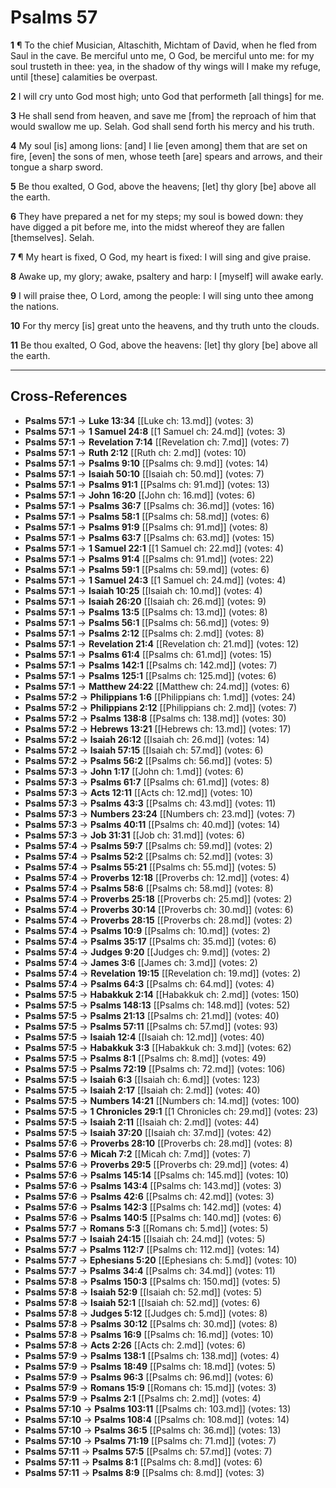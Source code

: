 # Psalms 57

**1** ¶ To the chief Musician, Altaschith, Michtam of David, when he fled from Saul in the cave. Be merciful unto me, O God, be merciful unto me: for my soul trusteth in thee: yea, in the shadow of thy wings will I make my refuge, until [these] calamities be overpast.

**2** I will cry unto God most high; unto God that performeth [all things] for me.

**3** He shall send from heaven, and save me [from] the reproach of him that would swallow me up. Selah. God shall send forth his mercy and his truth.

**4** My soul [is] among lions: [and] I lie [even among] them that are set on fire, [even] the sons of men, whose teeth [are] spears and arrows, and their tongue a sharp sword.

**5** Be thou exalted, O God, above the heavens; [let] thy glory [be] above all the earth.

**6** They have prepared a net for my steps; my soul is bowed down: they have digged a pit before me, into the midst whereof they are fallen [themselves]. Selah.

**7** ¶ My heart is fixed, O God, my heart is fixed: I will sing and give praise.

**8** Awake up, my glory; awake, psaltery and harp: I [myself] will awake early.

**9** I will praise thee, O Lord, among the people: I will sing unto thee among the nations.

**10** For thy mercy [is] great unto the heavens, and thy truth unto the clouds.

**11** Be thou exalted, O God, above the heavens: [let] thy glory [be] above all the earth.

---

## Cross-References

- **Psalms 57:1** → **Luke 13:34** [[Luke ch: 13.md]] (votes: 3)
- **Psalms 57:1** → **1 Samuel 24:8** [[1 Samuel ch: 24.md]] (votes: 3)
- **Psalms 57:1** → **Revelation 7:14** [[Revelation ch: 7.md]] (votes: 7)
- **Psalms 57:1** → **Ruth 2:12** [[Ruth ch: 2.md]] (votes: 10)
- **Psalms 57:1** → **Psalms 9:10** [[Psalms ch: 9.md]] (votes: 14)
- **Psalms 57:1** → **Isaiah 50:10** [[Isaiah ch: 50.md]] (votes: 7)
- **Psalms 57:1** → **Psalms 91:1** [[Psalms ch: 91.md]] (votes: 13)
- **Psalms 57:1** → **John 16:20** [[John ch: 16.md]] (votes: 6)
- **Psalms 57:1** → **Psalms 36:7** [[Psalms ch: 36.md]] (votes: 16)
- **Psalms 57:1** → **Psalms 58:1** [[Psalms ch: 58.md]] (votes: 6)
- **Psalms 57:1** → **Psalms 91:9** [[Psalms ch: 91.md]] (votes: 8)
- **Psalms 57:1** → **Psalms 63:7** [[Psalms ch: 63.md]] (votes: 15)
- **Psalms 57:1** → **1 Samuel 22:1** [[1 Samuel ch: 22.md]] (votes: 4)
- **Psalms 57:1** → **Psalms 91:4** [[Psalms ch: 91.md]] (votes: 22)
- **Psalms 57:1** → **Psalms 59:1** [[Psalms ch: 59.md]] (votes: 6)
- **Psalms 57:1** → **1 Samuel 24:3** [[1 Samuel ch: 24.md]] (votes: 4)
- **Psalms 57:1** → **Isaiah 10:25** [[Isaiah ch: 10.md]] (votes: 4)
- **Psalms 57:1** → **Isaiah 26:20** [[Isaiah ch: 26.md]] (votes: 9)
- **Psalms 57:1** → **Psalms 13:5** [[Psalms ch: 13.md]] (votes: 8)
- **Psalms 57:1** → **Psalms 56:1** [[Psalms ch: 56.md]] (votes: 9)
- **Psalms 57:1** → **Psalms 2:12** [[Psalms ch: 2.md]] (votes: 8)
- **Psalms 57:1** → **Revelation 21:4** [[Revelation ch: 21.md]] (votes: 12)
- **Psalms 57:1** → **Psalms 61:4** [[Psalms ch: 61.md]] (votes: 15)
- **Psalms 57:1** → **Psalms 142:1** [[Psalms ch: 142.md]] (votes: 7)
- **Psalms 57:1** → **Psalms 125:1** [[Psalms ch: 125.md]] (votes: 6)
- **Psalms 57:1** → **Matthew 24:22** [[Matthew ch: 24.md]] (votes: 6)
- **Psalms 57:2** → **Philippians 1:6** [[Philippians ch: 1.md]] (votes: 24)
- **Psalms 57:2** → **Philippians 2:12** [[Philippians ch: 2.md]] (votes: 7)
- **Psalms 57:2** → **Psalms 138:8** [[Psalms ch: 138.md]] (votes: 30)
- **Psalms 57:2** → **Hebrews 13:21** [[Hebrews ch: 13.md]] (votes: 17)
- **Psalms 57:2** → **Isaiah 26:12** [[Isaiah ch: 26.md]] (votes: 14)
- **Psalms 57:2** → **Isaiah 57:15** [[Isaiah ch: 57.md]] (votes: 6)
- **Psalms 57:2** → **Psalms 56:2** [[Psalms ch: 56.md]] (votes: 5)
- **Psalms 57:3** → **John 1:17** [[John ch: 1.md]] (votes: 6)
- **Psalms 57:3** → **Psalms 61:7** [[Psalms ch: 61.md]] (votes: 8)
- **Psalms 57:3** → **Acts 12:11** [[Acts ch: 12.md]] (votes: 10)
- **Psalms 57:3** → **Psalms 43:3** [[Psalms ch: 43.md]] (votes: 11)
- **Psalms 57:3** → **Numbers 23:24** [[Numbers ch: 23.md]] (votes: 7)
- **Psalms 57:3** → **Psalms 40:11** [[Psalms ch: 40.md]] (votes: 14)
- **Psalms 57:3** → **Job 31:31** [[Job ch: 31.md]] (votes: 6)
- **Psalms 57:4** → **Psalms 59:7** [[Psalms ch: 59.md]] (votes: 2)
- **Psalms 57:4** → **Psalms 52:2** [[Psalms ch: 52.md]] (votes: 3)
- **Psalms 57:4** → **Psalms 55:21** [[Psalms ch: 55.md]] (votes: 5)
- **Psalms 57:4** → **Proverbs 12:18** [[Proverbs ch: 12.md]] (votes: 4)
- **Psalms 57:4** → **Psalms 58:6** [[Psalms ch: 58.md]] (votes: 8)
- **Psalms 57:4** → **Proverbs 25:18** [[Proverbs ch: 25.md]] (votes: 2)
- **Psalms 57:4** → **Proverbs 30:14** [[Proverbs ch: 30.md]] (votes: 6)
- **Psalms 57:4** → **Proverbs 28:15** [[Proverbs ch: 28.md]] (votes: 2)
- **Psalms 57:4** → **Psalms 10:9** [[Psalms ch: 10.md]] (votes: 2)
- **Psalms 57:4** → **Psalms 35:17** [[Psalms ch: 35.md]] (votes: 6)
- **Psalms 57:4** → **Judges 9:20** [[Judges ch: 9.md]] (votes: 2)
- **Psalms 57:4** → **James 3:6** [[James ch: 3.md]] (votes: 2)
- **Psalms 57:4** → **Revelation 19:15** [[Revelation ch: 19.md]] (votes: 2)
- **Psalms 57:4** → **Psalms 64:3** [[Psalms ch: 64.md]] (votes: 4)
- **Psalms 57:5** → **Habakkuk 2:14** [[Habakkuk ch: 2.md]] (votes: 150)
- **Psalms 57:5** → **Psalms 148:13** [[Psalms ch: 148.md]] (votes: 52)
- **Psalms 57:5** → **Psalms 21:13** [[Psalms ch: 21.md]] (votes: 40)
- **Psalms 57:5** → **Psalms 57:11** [[Psalms ch: 57.md]] (votes: 93)
- **Psalms 57:5** → **Isaiah 12:4** [[Isaiah ch: 12.md]] (votes: 40)
- **Psalms 57:5** → **Habakkuk 3:3** [[Habakkuk ch: 3.md]] (votes: 62)
- **Psalms 57:5** → **Psalms 8:1** [[Psalms ch: 8.md]] (votes: 49)
- **Psalms 57:5** → **Psalms 72:19** [[Psalms ch: 72.md]] (votes: 106)
- **Psalms 57:5** → **Isaiah 6:3** [[Isaiah ch: 6.md]] (votes: 123)
- **Psalms 57:5** → **Isaiah 2:17** [[Isaiah ch: 2.md]] (votes: 40)
- **Psalms 57:5** → **Numbers 14:21** [[Numbers ch: 14.md]] (votes: 100)
- **Psalms 57:5** → **1 Chronicles 29:1** [[1 Chronicles ch: 29.md]] (votes: 23)
- **Psalms 57:5** → **Isaiah 2:11** [[Isaiah ch: 2.md]] (votes: 44)
- **Psalms 57:5** → **Isaiah 37:20** [[Isaiah ch: 37.md]] (votes: 42)
- **Psalms 57:6** → **Proverbs 28:10** [[Proverbs ch: 28.md]] (votes: 8)
- **Psalms 57:6** → **Micah 7:2** [[Micah ch: 7.md]] (votes: 7)
- **Psalms 57:6** → **Proverbs 29:5** [[Proverbs ch: 29.md]] (votes: 4)
- **Psalms 57:6** → **Psalms 145:14** [[Psalms ch: 145.md]] (votes: 10)
- **Psalms 57:6** → **Psalms 143:4** [[Psalms ch: 143.md]] (votes: 3)
- **Psalms 57:6** → **Psalms 42:6** [[Psalms ch: 42.md]] (votes: 3)
- **Psalms 57:6** → **Psalms 142:3** [[Psalms ch: 142.md]] (votes: 4)
- **Psalms 57:6** → **Psalms 140:5** [[Psalms ch: 140.md]] (votes: 6)
- **Psalms 57:7** → **Romans 5:3** [[Romans ch: 5.md]] (votes: 5)
- **Psalms 57:7** → **Isaiah 24:15** [[Isaiah ch: 24.md]] (votes: 5)
- **Psalms 57:7** → **Psalms 112:7** [[Psalms ch: 112.md]] (votes: 14)
- **Psalms 57:7** → **Ephesians 5:20** [[Ephesians ch: 5.md]] (votes: 10)
- **Psalms 57:7** → **Psalms 34:4** [[Psalms ch: 34.md]] (votes: 11)
- **Psalms 57:8** → **Psalms 150:3** [[Psalms ch: 150.md]] (votes: 5)
- **Psalms 57:8** → **Isaiah 52:9** [[Isaiah ch: 52.md]] (votes: 5)
- **Psalms 57:8** → **Isaiah 52:1** [[Isaiah ch: 52.md]] (votes: 6)
- **Psalms 57:8** → **Judges 5:12** [[Judges ch: 5.md]] (votes: 8)
- **Psalms 57:8** → **Psalms 30:12** [[Psalms ch: 30.md]] (votes: 8)
- **Psalms 57:8** → **Psalms 16:9** [[Psalms ch: 16.md]] (votes: 10)
- **Psalms 57:8** → **Acts 2:26** [[Acts ch: 2.md]] (votes: 6)
- **Psalms 57:9** → **Psalms 138:1** [[Psalms ch: 138.md]] (votes: 4)
- **Psalms 57:9** → **Psalms 18:49** [[Psalms ch: 18.md]] (votes: 5)
- **Psalms 57:9** → **Psalms 96:3** [[Psalms ch: 96.md]] (votes: 6)
- **Psalms 57:9** → **Romans 15:9** [[Romans ch: 15.md]] (votes: 3)
- **Psalms 57:9** → **Psalms 2:1** [[Psalms ch: 2.md]] (votes: 4)
- **Psalms 57:10** → **Psalms 103:11** [[Psalms ch: 103.md]] (votes: 13)
- **Psalms 57:10** → **Psalms 108:4** [[Psalms ch: 108.md]] (votes: 14)
- **Psalms 57:10** → **Psalms 36:5** [[Psalms ch: 36.md]] (votes: 13)
- **Psalms 57:10** → **Psalms 71:19** [[Psalms ch: 71.md]] (votes: 7)
- **Psalms 57:11** → **Psalms 57:5** [[Psalms ch: 57.md]] (votes: 7)
- **Psalms 57:11** → **Psalms 8:1** [[Psalms ch: 8.md]] (votes: 6)
- **Psalms 57:11** → **Psalms 8:9** [[Psalms ch: 8.md]] (votes: 3)
